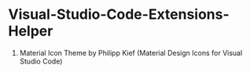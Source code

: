 # Visual-Studio-Code-Extensions-Helper
1.  Material Icon Theme by Philipp Kief (Material Design Icons for Visual Studio Code)


